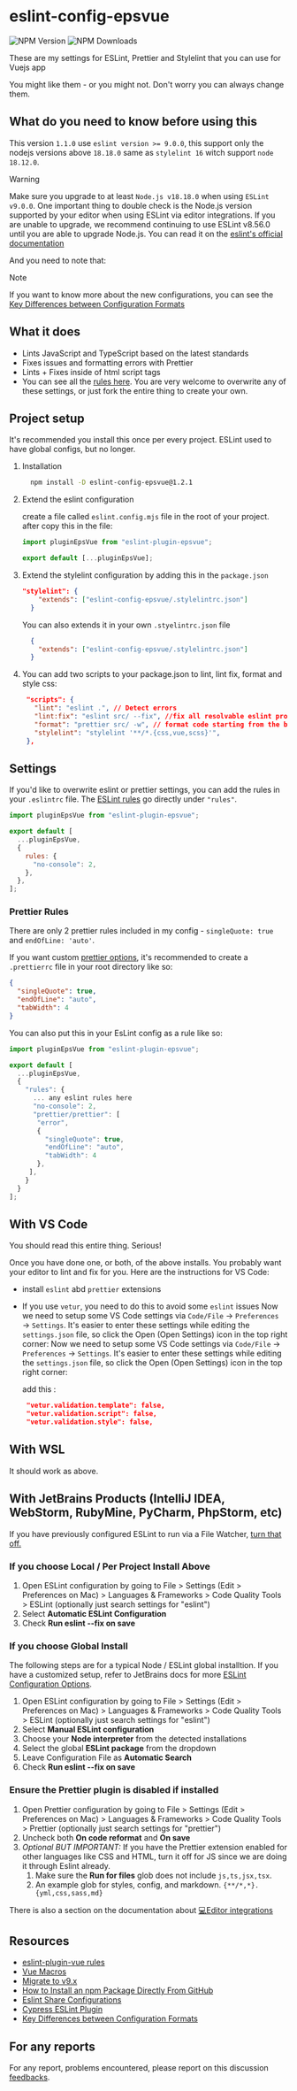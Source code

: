 # eslint-config-epsvue

![NPM Version](https://img.shields.io/npm/v/eslint-config-epsvue) ![NPM Downloads](https://img.shields.io/npm/dm/eslint-config-epsvue)

These are my settings for ESLint, Prettier and Stylelint that you can use for Vuejs app

You might like them - or you might not. Don't worry you can always change them.

## What do you need to know before using this

This version `1.1.0` use `eslint version >= 9.0.0`, this support only the nodejs versions above `18.18.0` same as `stylelint 16` witch support `node 18.12.0`.

> [!WARNING]  
> Make sure you upgrade to at least `Node.js v18.18.0` when using `ESLint v9.0.0`. One important thing to double check is the Node.js version supported by your editor when using ESLint via editor integrations. If you are unable to upgrade, we recommend continuing to use ESLint v8.56.0 until you are able to upgrade Node.js. You can read it on the [eslint's official documentation](https://eslint.org/docs/latest/use/migrate-to-9.0.0#drop-old-node)

And you need to note that:

> [!NOTE]  
> If you want to know more about the new configurations, you can see the [Key Differences between Configuration Formats](https://eslint.org/docs/latest/use/configure/migration-guide#key-differences-between-configuration-formats)

## What it does

- Lints JavaScript and TypeScript based on the latest standards
- Fixes issues and formatting errors with Prettier
- Lints + Fixes inside of html script tags
- You can see all the [rules here](https://github.com/IT-WIBRC/eslint-config-epsvue/blob/1.1.0/eslint.config.mjs). You are very welcome to overwrite any of these settings, or just fork the entire thing to create your own.

## Project setup

It's recommended you install this once per every project. ESLint used to have global configs, but no longer.

1. Installation

   ```bash
     npm install -D eslint-config-epsvue@1.2.1
   ```

2. Extend the eslint configuration

   create a file called `eslint.config.mjs` file in the root of your project. after copy this in the file:

   ```javascript
   import pluginEpsVue from "eslint-plugin-epsvue";

   export default [...pluginEpsVue];
   ```

3. Extend the stylelint configuration by adding this in the `package.json`

    ```json
    "stylelint": {
        "extends": ["eslint-config-epsvue/.stylelintrc.json"]
      }
    ```

    You can also extends it in your own `.styelintrc.json` file

    ```json
      {
        "extends": ["eslint-config-epsvue/.stylelintrc.json"]
      }
    ```

4. You can add two scripts to your package.json to lint, lint fix, format and style css:

   ```json
    "scripts": {
      "lint": "eslint .", // Detect errors
      "lint:fix": "eslint src/ --fix", //fix all resolvable eslint problems found starting from the base directory
      "format": "prettier src/ -w", // format code starting from the base directory
      "stylelint": "stylelint '**/*.{css,vue,scss}'",
    },
   ```

## Settings

If you'd like to overwrite eslint or prettier settings, you can add the rules in your `.eslintrc` file. The [ESLint rules](https://eslint.org/docs/rules/) go directly under `"rules"`.

```javascript
import pluginEpsVue from "eslint-plugin-epsvue";

export default [
  ...pluginEpsVue,
  {
    rules: {
      "no-console": 2,
    },
  },
];
```

### Prettier Rules

There are only 2 prettier rules included in my config - `singleQuote: true` and `endOfLine: 'auto'`.

If you want custom [prettier options](https://prettier.io/docs/en/options.html), it's recommended to create a `.prettierrc` file in your root directory like so:

```json
{
  "singleQuote": true,
  "endOfLine": "auto",
  "tabWidth": 4
}
```

You can also put this in your EsLint config as a rule like so:

```javascript
import pluginEpsVue from "eslint-plugin-epsvue";

export default [
  ...pluginEpsVue,
  {
    "rules": {
      ... any eslint rules here
      "no-console": 2,
      "prettier/prettier": [
       "error",
       {
         "singleQuote": true,
         "endOfLine": "auto",
         "tabWidth": 4
       },
     ],
    }
  }
];
```

## With VS Code

You should read this entire thing. Serious!

Once you have done one, or both, of the above installs. You probably want your editor to lint and fix for you. Here are the instructions for VS Code:

- install `eslint` abd `prettier` extensions
- If you use `vetur`, you need to do this to avoid some `eslint` issues
  Now we need to setup some VS Code settings via `Code/File` → `Preferences` → `Settings`. It's easier to enter these settings while editing the `settings.json` file, so click the Open (Open Settings) icon in the top right corner:
  Now we need to setup some VS Code settings via `Code/File` → `Preferences` → `Settings`. It's easier to enter these settings while editing the `settings.json` file, so click the Open (Open Settings) icon in the top right corner:

  add this :

  ```json
   "vetur.validation.template": false,
   "vetur.validation.script": false,
   "vetur.validation.style": false,
  ```

## With WSL

It should work as above.

## With JetBrains Products (IntelliJ IDEA, WebStorm, RubyMine, PyCharm, PhpStorm, etc)

If you have previously configured ESLint to run via a File Watcher, [turn that off.](https://www.jetbrains.com/help/idea/using-file-watchers.html#enableFileWatcher)

### If you choose Local / Per Project Install Above

1. Open ESLint configuration by going to File > Settings (Edit > Preferences on Mac) > Languages & Frameworks > Code Quality Tools > ESLint (optionally just search settings for "eslint")
2. Select **Automatic ESLint Configuration**
3. Check **Run eslint --fix on save**

### If you choose Global Install

The following steps are for a typical Node / ESLint global installtion. If you have a customized setup, refer to JetBrains docs for more [ESLint Configuration Options](https://www.jetbrains.com/help/webstorm/eslint.html#ws_js_eslint_manual_configuration).

1. Open ESLint configuration by going to File > Settings (Edit > Preferences on Mac) > Languages & Frameworks > Code Quality Tools > ESLint (optionally just search settings for "eslint")
2. Select **Manual ESLint configuration**
3. Choose your **Node interpreter** from the detected installations
4. Select the global **ESLint package** from the dropdown
5. Leave Configuration File as **Automatic Search**
6. Check **Run eslint --fix on save**

### Ensure the Prettier plugin is disabled if installed

1. Open Prettier configuration by going to File > Settings (Edit > Preferences on Mac) > Languages & Frameworks > Code Quality Tools > Prettier (optionally just search settings for "prettier")
2. Uncheck both **On code reformat** and **On save**
3. _Optional BUT IMPORTANT:_ If you have the Prettier extension enabled for other languages like CSS and HTML, turn it off for JS since we are doing it through Eslint already.
   1. Make sure the **Run for files** glob does not include `js,ts,jsx,tsx`.
   2. An example glob for styles, config, and markdown. `{**/*,*}.{yml,css,sass,md}`

There is also a section on the documentation about [💻Editor integrations](https://eslint.vuejs.org/user-guide/#editor-integrations)

## Resources

- [eslint-plugin-vue rules](https://eslint.vuejs.org/rules/block-lang.html)
- [Vue Macros](https://vue-macros.dev/)
- [Migrate to v9.x](https://eslint.org/docs/latest/use/migrate-to-9.0.0)
- [How to Install an npm Package Directly From GitHub](https://www.baeldung.com/ops/github-npm-package-direct-installation)
- [Eslint Share Configurations](https://eslint.org/docs/latest/extend/shareable-configs)
- [Cypress ESLint Plugin](https://github.com/cypress-io/eslint-plugin-cypress)
- [Key Differences between Configuration Formats](https://eslint.org/docs/latest/use/configure/migration-guide#key-differences-between-configuration-formats)

## For any reports

For any report, problems encountered, please report on this discussion [feedbacks](https://github.com/IT-WIBRC/eslint-config-epsvue/discussions/16).
